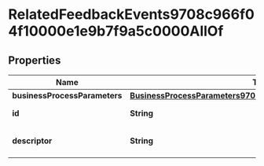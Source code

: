 

# RelatedFeedbackEvents9708c966f04f10000e1e9b7f9a5c0000AllOf


## Properties

| Name | Type | Description | Notes |
|------------ | ------------- | ------------- | -------------|
|**businessProcessParameters** | [**BusinessProcessParameters9708c966f04f10000e4ae9a03cf80001**](BusinessProcessParameters9708c966f04f10000e4ae9a03cf80001.md) |  |  [optional] |
|**id** | **String** | Id of the instance |  [optional] |
|**descriptor** | **String** | A preview of the instance |  [optional] |



